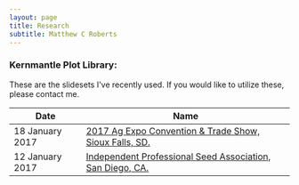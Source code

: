 ```yaml
---
layout: page
title: Research
subtitle: Matthew C Roberts
---
```


### Kernmantle Plot Library:

These are the slidesets I've recently used. If you would like to utilize these, please contact me.

| Date | Name |
| ---- | ---- |
| 18 January 2017 | [2017 Ag Expo Convention & Trade Show, Sioux Falls, SD.](../img/slides/20170118-www.pdf) |
| 12 January 2017 | [Independent Professional Seed Association, San Diego, CA.](../img/slides/20170112-www.pdf) |

